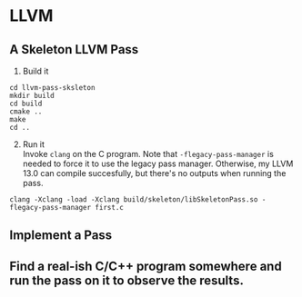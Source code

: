 # LLVM
## A Skeleton LLVM Pass
1. Build it
```
cd llvm-pass-sksleton
mkdir build
cd build
cmake ..
make
cd ..
```

2. Run it   
Invoke `clang` on the C program. Note that `-flegacy-pass-manager` is needed to force it to use the legacy pass manager. Otherwise, my LLVM 13.0 can compile succesfully, but there's no outputs when running the pass. 
```
clang -Xclang -load -Xclang build/skeleton/libSkeletonPass.so -flegacy-pass-manager first.c
```

## Implement a Pass





## Find a real-ish C/C++ program somewhere and run the pass on it to observe the results. 
